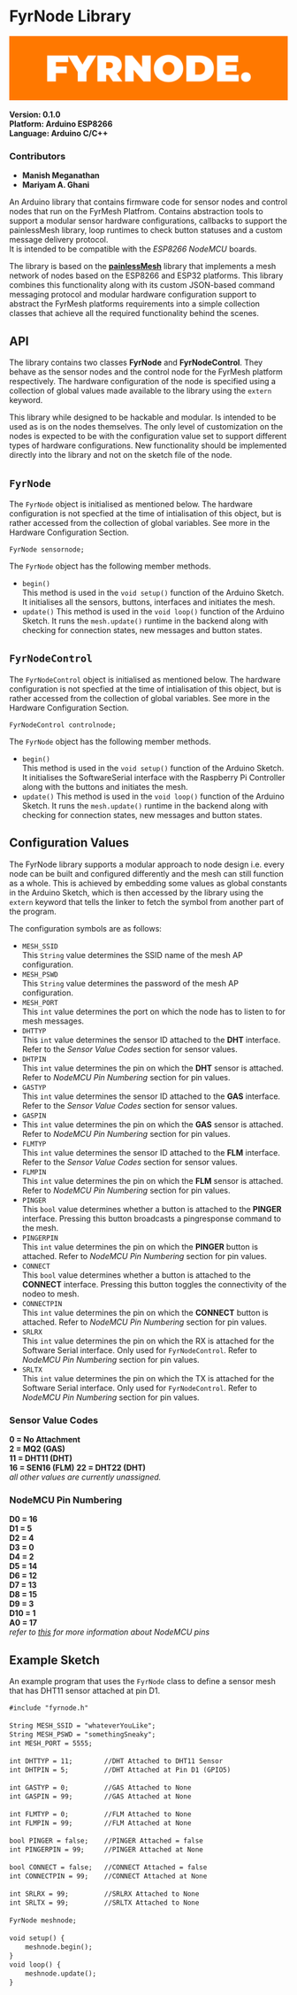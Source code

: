 # FyrNode Library  
![FyrNode Banner](../fyrnode_banner.png)

**Version: 0.1.0**  
**Platform: Arduino ESP8266**  
**Language: Arduino C/C++**

### **Contributors**
- **Manish Meganathan**
- **Mariyam A. Ghani**
  
An Arduino library that contains firmware code for sensor nodes and control nodes that run on the FyrMesh Platfrom. Contains abstraction tools to support a modular sensor hardware configurations, callbacks to support the painlessMesh library, loop runtimes to check button statuses and a custom message delivery protocol.  
It is intended to be compatible with the *ESP8266 NodeMCU* boards.  

The library is based on the [**painlessMesh**]("https://github.com/gmag11/painlessMesh) library that implements a mesh network of nodes based on the ESP8266 and ESP32 platforms. This library combines this functionality along with its custom JSON-based command messaging protocol and modular hardware configuration support to abstract the FyrMesh platforms requirements into a simple collection classes that achieve all the required functionality behind the scenes.

## API
The library contains two classes **FyrNode** and **FyrNodeControl**. They behave as the sensor nodes and the control node for the FyrMesh platform respectively. The hardware configuration of the node is specified using a collection of global values made available to the library using the ``extern`` keyword.

This library while designed to be hackable and modular. Is intended to be used as is on the nodes themselves. The only level of customization on the nodes is expected to be with the configuration value set to support different types of hardware configurations. New functionality should be implemented directly into the library and not on the sketch file of the node.

## ``FyrNode``
The ``FyrNode`` object is initialised as mentioned below. The hardware configuration is not specfied at the time of intialisation of this object, but is rather accessed from the collection of global variables. See more in the Hardware Configuration Section.
```
FyrNode sensornode;
```

The ``FyrNode`` object has the following member methods.
- ``begin()``  
  This method is used in the ``void setup()`` function of the Arduino Sketch. It initialises all the sensors, buttons, interfaces and initiates the mesh.
- ``update()``
  This method is used in the ``void loop()`` function of the Arduino Sketch. It runs the ``mesh.update()`` runtime in the backend along with checking for connection states, new messages and button states. 

## ``FyrNodeControl``
The ``FyrNodeControl`` object is initialised as mentioned below. The hardware configuration is not specfied at the time of intialisation of this object, but is rather accessed from the collection of global variables. See more in the Hardware Configuration Section.
```
FyrNodeControl controlnode;
```

The ``FyrNode`` object has the following member methods.
- ``begin()``  
  This method is used in the ``void setup()`` function of the Arduino Sketch. It initialises the SoftwareSerial interface with the Raspberry Pi Controller along with the buttons and initiates the mesh.
- ``update()``
  This method is used in the ``void loop()`` function of the Arduino Sketch. It runs the ``mesh.update()`` runtime in the backend along with checking for connection states, new messages and button states. 

## Configuration Values  
The FyrNode library supports a modular approach to node design i.e. every node can be built and configured differently and the mesh can still function as a whole. This is achieved by embedding some values as global constants in the Arduino Sketch, which is then accessed by the library using the ``extern`` keyword that tells the linker to fetch the symbol from another part of the program.  

The configuration symbols are as follows:
- ``MESH_SSID``  
  This ``String`` value determines the SSID name of the mesh AP configuration.
- ``MESH_PSWD``  
  This ``String`` value determines the password of the mesh AP configuration.
- ``MESH_PORT``  
  This ``int`` value determines the port on which the node has to listen to for mesh messages.
- ``DHTTYP``  
  This ``int`` value determines the sensor ID attached to the **DHT** interface. Refer to the *Sensor Value Codes* section for sensor values.
- ``DHTPIN``  
  This ``int`` value determines the pin on which the **DHT** sensor is attached. Refer to *NodeMCU Pin Numbering* section for pin values.
- ``GASTYP``  
  This ``int`` value determines the sensor ID attached to the **GAS** interface. Refer to the *Sensor Value Codes* section for sensor values.
- ``GASPIN``  
- This ``int`` value determines the pin on which the **GAS** sensor is attached. Refer to *NodeMCU Pin Numbering* section for pin values.
- ``FLMTYP``  
  This ``int`` value determines the sensor ID attached to the **FLM** interface. Refer to the *Sensor Value Codes* section for sensor values.
- ``FLMPIN``  
  This ``int`` value determines the pin on which the **FLM** sensor is attached. Refer to *NodeMCU Pin Numbering* section for pin values.
- ``PINGER``  
  This ``bool`` value determines whether a button is attached to the **PINGER** interface. Pressing this button broadcasts a pingresponse command to the mesh.
- ``PINGERPIN``  
  This ``int`` value determines the pin on which the **PINGER** button is attached. Refer to *NodeMCU Pin Numbering* section for pin values.
- ``CONNECT``  
  This ``bool`` value determines whether a button is attached to the **CONNECT** interface. Pressing this button toggles the connectivity of the nodeo to mesh.
- ``CONNECTPIN``  
  This ``int`` value determines the pin on which the **CONNECT** button is attached. Refer to *NodeMCU Pin Numbering* section for pin values.
- ``SRLRX``  
  This ``int`` value determines the pin on which the RX is attached for the Software Serial interface. Only used for ``FyrNodeControl``. Refer to *NodeMCU Pin Numbering* section for pin values.
- ``SRLTX``  
  This ``int`` value determines the pin on which the TX is attached for the Software Serial interface. Only used for ``FyrNodeControl``. Refer to *NodeMCU Pin Numbering* section for pin values.

### **Sensor Value Codes**  
**0 = No Attachment**  
**2 = MQ2 (GAS)**    
**11 = DHT11 (DHT)**   
**16 = SEN16 (FLM)**
**22 = DHT22 (DHT)**  
*all other values are currently unassigned.*

### **NodeMCU Pin Numbering**  
**D0  = 16**   
**D1  = 5**  
**D2  = 4**  
**D3  = 0**  
**D4  = 2**  
**D5  = 14**  
**D6  = 12**  
**D7  = 13**  
**D8  = 15**  
**D9  = 3**  
**D10 = 1**  
**A0  = 17**    
*refer to [this](""https://github.com/esp8266/Arduino/blob/master/variants/nodemcu/pins_arduino.h) for more information about NodeMCU pins*  

## Example Sketch 
An example program that uses the ``FyrNode`` class to define a sensor mesh that has DHT11 sensor attached at pin D1.
```
#include "fyrnode.h"

String MESH_SSID = "whateverYouLike";
String MESH_PSWD = "somethingSneaky";
int MESH_PORT = 5555;

int DHTTYP = 11;		//DHT Attached to DHT11 Sensor
int DHTPIN = 5;			//DHT Attached at Pin D1 (GPIO5)

int GASTYP = 0;			//GAS Attached to None
int GASPIN = 99;		//GAS Attached at None

int FLMTYP = 0;			//FLM Attached to None
int FLMPIN = 99;		//FLM Attached at None

bool PINGER = false;	//PINGER Attached = false
int PINGERPIN = 99;		//PINGER Attached at None

bool CONNECT = false;	//CONNECT Attached = false
int CONNECTPIN = 99;	//CONNECT Attached at None

int SRLRX = 99;			//SRLRX Attached to None
int SRLTX = 99;			//SRLTX Attached to None

FyrNode meshnode;

void setup() {
    meshnode.begin();
}
void loop() {
    meshnode.update();
}
```